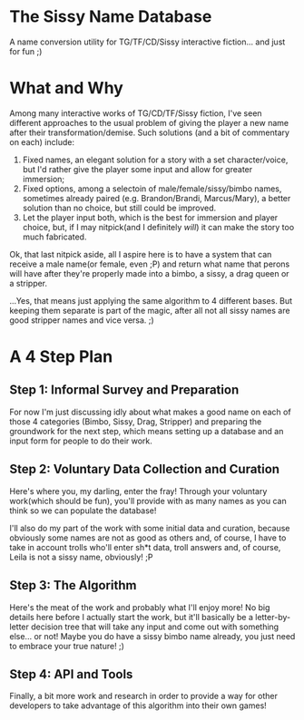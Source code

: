 # The Sissy Name Database

A name conversion utility for TG/TF/CD/Sissy interactive fiction... and just for fun ;)

# What and Why

Among many interactive works of TG/CD/TF/Sissy fiction, I've seen different approaches to the usual problem of giving the player a new name after their transformation/demise. Such solutions (and a bit of commentary on each) include:

1. Fixed names, an elegant solution for a story with a set character/voice, but I'd rather give the player some input and allow for greater immersion;
2. Fixed options, among a selectoin of male/female/sissy/bimbo names, sometimes already paired (e.g. Brandon/Brandi, Marcus/Mary), a better solution than no choice, but still could be improved.
3. Let the player input both, which is the best for immersion and player choice, but, if I may nitpick(and I definitely *will*) it can make the story too much fabricated.

Ok, that last nitpick aside, all I aspire here is to have a system that can receive a male name(or female, even ;P) and return what name that perons will have after they're properly made into a bimbo, a sissy, a drag queen or a stripper.

...Yes, that means just applying the same algorithm to 4 different bases. But keeping them separate is part of the magic, after all not all sissy names are good stripper names and vice versa. ;)

# A 4 Step Plan

## Step 1: Informal Survey and Preparation

For now I'm just discussing idly about what makes a good name on each of those 4 categories (Bimbo, Sissy, Drag, Stripper) and preparing the groundwork for the next step, which means setting up a database and an input form for people to do their work.

## Step 2: Voluntary Data Collection and Curation

Here's where you, my darling, enter the fray! Through your voluntary work(which should be fun), you'll provide with as many names as you can think so we can populate the database!

I'll also do my part of the work with some initial data and curation, because obviously some names are not as good as others and, of course, I have to take in account trolls who'll enter sh\*t data, troll answers and, of course, Leila is not a sissy name, obviously! ;P 

## Step 3: The Algorithm

Here's the meat of the work and probably what I'll enjoy more! No big details here before I actually start the work, but it'll basically be a letter-by-letter decision tree that will take any input and come out with something else... or not! Maybe you do have a sissy bimbo name already, you just need to embrace your true nature! ;)

## Step 4: API and Tools

Finally, a bit more work and research in order to provide a way for other developers to take advantage of this algorithm into their own games!


